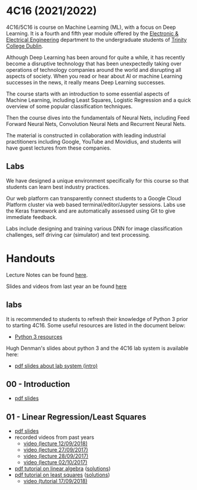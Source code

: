 # 4C16 (2021/2022)

4C16/5C16 is course on Machine Learning (ML), with a focus on
Deep Learning. It is a fourth and fifth year module offered by the [Electronic &
Electrical Engineering](https://www.tcd.ie/eleceng/) department to the
undergraduate students of [Trinity College Dublin](https://www.tcd.ie).

Although Deep Learning has been around for quite a while, it has recently become
a disruptive technology that has been unexpectedly taking over operations of
technology companies around the world and disrupting all aspects of
society. When you read or hear about AI or machine Learning successes in the
news, it really means Deep Learning successes.

The course starts with an introduction to some essential aspects of Machine
Learning, including Least Squares, Logistic Regression and a quick overview of
some popular classification techniques.

Then the course dives into the fundamentals of Neural Nets, including
Feed Forward Neural Nets, Convolution Neural Nets and Recurrent Neural
Nets.

The material is constructed in collaboration with leading industrial
practitioners including Google, YouTube and Movidius, and students will have
guest lectures from these companies.


## Labs

We have designed a unique environment specifically for this course so
that students can learn best industry practices.

Our web platform can transparently connect students to a Google Cloud
Platform cluster via web based terminal/editor/Jupyter sessions. Labs
use the Keras framework and are automatically assessed using Git to
give immediate feedback.

Labs include designing and training various DNN for image
classification challenges, self driving car (simulator) and text
processing.

# Handouts 

Lecture Notes can be found [here](https://frcs.github.io/4C16-LectureNotes).

Slides and videos from last year an be found [here](https://frcs.github.io/4C16)

## labs

It is recommended to students to refresh their knowledge of Python 3
prior to starting 4C16. Some useful resources are listed in the
document below:

* [Python 3 resources ](/handouts/PreparationPython3.pdf)

Hugh Denman's slides about python 3 and the 4C16 lab system is
available here:

* [pdf slides about lab system (intro)](/handouts/python_lab.no_notes.pdf)

## 00 - Introduction

* [pdf slides](/handouts/handout-00-intro.pdf)

## 01 - Linear Regression/Least Squares

* [pdf slides](/handouts/handout-01-linear-regression.pdf)
* recorded videos from past years 
   - [video (lecture 12/09/2018)](https://youtu.be/BKVqOmpYjas)
   - [video (lecture 27/09/2017)](https://youtu.be/pl7uguLTMyA)
   - [video (lecture 28/09/2017)](https://youtu.be/j-sxXyye3JE)
   - [video (lecture 02/10/2017)](https://youtu.be/rHXUc0PCvU0)
* [pdf tutorial on linear algebra](/handouts/tutorial-00-linear-algebra.pdf) ([solutions](/handouts/tutorial-00-linear-algebra-solutions.pdf))
* [pdf tutorial on least squares](/handouts/tutorial-01-linear-regression.pdf) ([solutions](/handouts/tutorial-01-linear-regression-solutions.pdf))
   - [video (tutorial 17/09/2018)](https://youtu.be/VvPtJyy8v2I)





